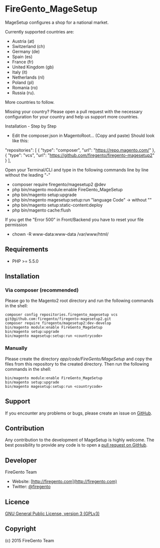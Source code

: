 FireGento_MageSetup
===================
MageSetup configures a shop for a national market. 

Currently supported countries are:
 
* Austria (at)
* Switzerland (ch)
* Germany (de)
* Spain (es)
* France (fr)
* United Kingdom (gb)
* Italy (it)
* Netherlands (nl)
* Poland (pl)
* Romania (ro)
* Russia (ru).

More countries to follow.

Missing your country? Please open a pull request with the necessary configuration for your country and help us support more countries.

Installation - Step by Step

- Edit the composer.json in MagentoRoot... (Copy and paste)
Should look like this:

"repositories": [
       {
           "type": "composer",
           "url": "https://repo.magento.com/"
       },
       {
           "type": "vcs",
           "url": "https://github.com/firegento/firegento-magesetup2"
       }
   ],

Open your Terminal/CLI and type in the following commands line by line without the leading "-"
- composer require firegento/magesetup2 @dev
- php bin/magento module:enable FireGento_MageSetup
- php bin/magento setup:upgrade
- php bin/magento magesetup:setup:run "language Code" -> without ""
- php bin/magento setup:static-content:deploy
- php bin/magento cache:flush

If you get the "Error 500" in Front/Backend you have to reset your file permission
- chown -R www-data:www-data /var/www/html/

Requirements
------------
- PHP >= 5.5.0

Installation
------------

### Via composer (recommended)

Please go to the Magento2 root directory and run the following commands in the shell:

```
composer config repositories.firegento_magesetup vcs git@github.com:firegento/firegento-magesetup2.git
composer require firegento/magesetup2:dev-develop
bin/magento module:enable FireGento_MageSetup
bin/magento setup:upgrade
bin/magento magesetup:setup:run <countrycode>
```

### Manually

Please create the directory *app/code/FireGento/MageSetup* and copy the files from this repository to the created directory. Then run the following commands in the shell:

```
bin/magento module:enable FireGento_MageSetup
bin/magento setup:upgrade
bin/magento magesetup:setup:run <countrycode>
```


Support
-------
If you encounter any problems or bugs, please create an issue on [GitHub](https://github.com/firegento/firegento-magesetup2/issues).

Contribution
------------
Any contribution to the development of MageSetup is highly welcome. The best possibility to provide any code is to open a [pull request on GitHub](https://help.github.com/articles/using-pull-requests).

Developer
---------
FireGento Team
* Website: [http://firegento.com](http://firegento.com)
* Twitter: [@firegento](https://twitter.com/firegento)

Licence
-------
[GNU General Public License, version 3 (GPLv3)](http://opensource.org/licenses/gpl-3.0)

Copyright
---------
(c) 2015 FireGento Team
